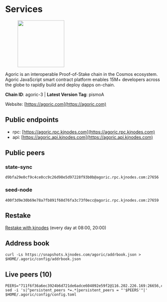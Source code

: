 # Services

<figure><img src="https://raw.githubusercontent.com/kj89/testnet_manuals/main/pingpub/logos/agoric.png" width="150" alt=""><figcaption></figcaption></figure>

Agoric is an interoperable Proof-of-Stake chain in the Cosmos ecosystem.  Agoric JavaScript smart contract platform enables 15M+ developers across the  globe to rapidly build and deploy dapps on-chain.

**Chain ID**: agoric-3 | **Latest Version Tag**: pismoA

Website: [https://agoric.com](https://agoric.com)

## Public endpoints

* rpc: [https://agoric.rpc.kjnodes.com](https://agoric.rpc.kjnodes.com)
* api: [https://agoric.api.kjnodes.com](https://agoric.api.kjnodes.com)

## Public peers

### state-sync

```
d9bfa29e0cf9c4ce0cc9c26d98e5d97228f93b0b@agoric.rpc.kjnodes.com:27656
```

### seed-node

```
400f3d9e30b69e78a7fb891f60d76fa3c73f0ecc@agoric.rpc.kjnodes.com:27659
```

## Restake

[Restake with kjnodes](https://restake.app/agoric/agoricvaloper1ku5sm2twlsywdrp4wz3kfwgyrtqtp0lpr3nvk8) (every day at 08:00, 20:00)
## Address book
```
curl -Ls https://snapshots.kjnodes.com/agoric/addrbook.json > $HOME/.agoric/config/addrbook.json
```

## Live peers (10)
```
PEERS="711f6f36a6ec3924b6d721de6adce604092e59f2@116.202.226.169:26656,c2a993a5c8905ee1be929352654b6a49ecf0726a@195.3.222.163:26656,f095bb53006ebddcbbf29c8df70dddcba6419e36@142.93.145.13:26656,cef26a8de3aa31f1f4e63898b38667b0816f35d3@14.224.155.176:26656,d9bfa29e0cf9c4ce0cc9c26d98e5d97228f93b0b@144.76.163.233:27656,1dfd1a8be38d892fa485e1b417bcf5f225b3f638@185.210.219.66:26656,bd0bc3737ca1cfebc3c2aef75ab2c3cc74768d8a@142.132.212.19:26656,abc62ded9142361bd9832282242a53611785ffcd@51.81.109.109:26656,aede0d57cd77051cf1270675fa770c22e8074501@64.32.40.117:26656,af77fd96cb62c6011272ee67390e540504b47fd9@51.222.42.205:26656"
sed -i 's|^persistent_peers *=.*|persistent_peers = "'$PEERS'"|' $HOME/.agoric/config/config.toml
```
